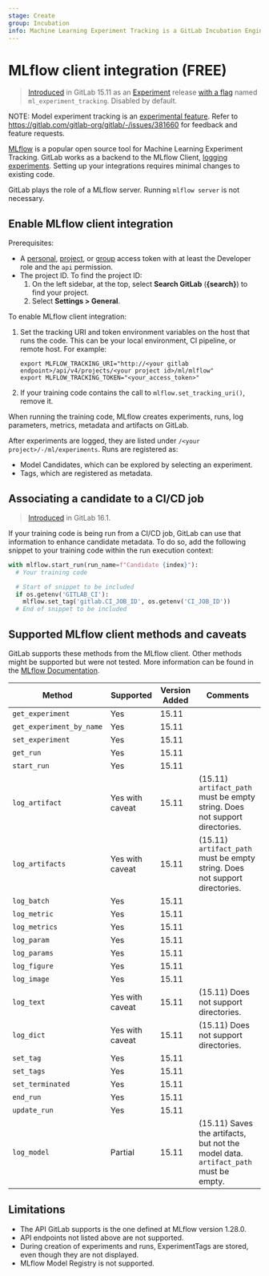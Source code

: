 ```yaml
---
stage: Create
group: Incubation
info: Machine Learning Experiment Tracking is a GitLab Incubation Engineering program. No technical writer assigned to this group.
---
```


# MLflow client integration **(FREE)**

> [Introduced](https://gitlab.com/groups/gitlab-org/-/epics/8560) in GitLab 15.11 as an [Experiment](../../../policy/experiment-beta-support.md#experiment) release [with a flag](../../../administration/feature_flags.md) named `ml_experiment_tracking`. Disabled by default.

NOTE:
Model experiment tracking is an [experimental feature](../../../policy/experiment-beta-support.md).
Refer to <https://gitlab.com/gitlab-org/gitlab/-/issues/381660> for feedback and feature requests.

[MLflow](https://mlflow.org/) is a popular open source tool for Machine Learning Experiment Tracking.
GitLab works as a backend to the MLflow Client, [logging experiments](../ml/experiment_tracking/index.md).
Setting up your integrations requires minimal changes to existing code.

GitLab plays the role of a MLflow server. Running `mlflow server` is not necessary.

## Enable MLflow client integration

Prerequisites:

- A [personal](../../../user/profile/personal_access_tokens.md), [project](../../../user/project/settings/project_access_tokens.md), or [group](../../../user/group/settings/group_access_tokens.md) access token with at least the Developer role and the `api` permission.
- The project ID. To find the project ID:
  1. On the left sidebar, at the top, select **Search GitLab** (**{search}**) to find your project.
  1. Select **Settings > General**.

To enable MLflow client integration:

1. Set the tracking URI and token environment variables on the host that runs the code.
   This can be your local environment, CI pipeline, or remote host. For example:

   ```shell
   export MLFLOW_TRACKING_URI="http://<your gitlab endpoint>/api/v4/projects/<your project id>/ml/mlflow"
   export MLFLOW_TRACKING_TOKEN="<your_access_token>"
   ```

1. If your training code contains the call to `mlflow.set_tracking_uri()`, remove it.

When running the training code, MLflow creates experiments, runs, log parameters, metrics, metadata
and artifacts on GitLab.

After experiments are logged, they are listed under `/<your project>/-/ml/experiments`.
Runs are registered as:

- Model Candidates, which can be explored by selecting an experiment.
- Tags, which are registered as metadata.

## Associating a candidate to a CI/CD job

> [Introduced](https://gitlab.com/gitlab-org/gitlab/-/merge_requests/119454) in GitLab 16.1.

If your training code is being run from a CI/CD job, GitLab can use that information to enhance
candidate metadata. To do so, add the following snippet to your training code within the run
execution context:

```python
with mlflow.start_run(run_name=f"Candidate {index}"):
  # Your training code

  # Start of snippet to be included
  if os.getenv('GITLAB_CI'):
    mlflow.set_tag('gitlab.CI_JOB_ID', os.getenv('CI_JOB_ID'))
  # End of snippet to be included
```

## Supported MLflow client methods and caveats

GitLab supports these methods from the MLflow client. Other methods might be supported but were not
tested. More information can be found in the [MLflow Documentation](https://www.mlflow.org/docs/1.28.0/python_api/mlflow.html).

| Method                   | Supported        | Version Added  | Comments |
|--------------------------|------------------|----------------|----------|
| `get_experiment`         | Yes              | 15.11          |   |
| `get_experiment_by_name` | Yes              | 15.11          |   |
| `set_experiment`         | Yes              | 15.11          |   |
| `get_run`                | Yes              | 15.11          |   |
| `start_run`              | Yes              | 15.11          |   |
| `log_artifact`           | Yes with caveat  | 15.11          | (15.11) `artifact_path` must be empty string. Does not support directories.
| `log_artifacts`          | Yes with caveat  | 15.11          | (15.11) `artifact_path` must be empty string. Does not support directories.
| `log_batch`              | Yes              | 15.11          |   |
| `log_metric`             | Yes              | 15.11          |   |
| `log_metrics`            | Yes              | 15.11          |   |
| `log_param`              | Yes              | 15.11          |   |
| `log_params`             | Yes              | 15.11          |   |
| `log_figure`             | Yes              | 15.11          |   |
| `log_image`              | Yes              | 15.11          |   |
| `log_text`               | Yes with caveat  | 15.11          | (15.11) Does not support directories.
| `log_dict`               | Yes with caveat  | 15.11          | (15.11) Does not support directories.
| `set_tag`                | Yes              | 15.11          |   |
| `set_tags`               | Yes              | 15.11          |   |
| `set_terminated`         | Yes              | 15.11          |   |
| `end_run`                | Yes              | 15.11          |   |
| `update_run`             | Yes              | 15.11          |   |
| `log_model`              | Partial          | 15.11          | (15.11) Saves the artifacts, but not the model data. `artifact_path` must be empty.

## Limitations

- The API GitLab supports is the one defined at MLflow version 1.28.0.
- API endpoints not listed above are not supported.
- During creation of experiments and runs, ExperimentTags are stored, even though they are not displayed.
- MLflow Model Registry is not supported.
